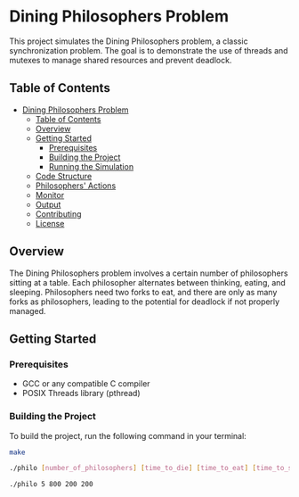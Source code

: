# Dining Philosophers Problem

This project simulates the Dining Philosophers problem, a classic synchronization problem. The goal is to demonstrate the use of threads and mutexes to manage shared resources and prevent deadlock.

## Table of Contents

- [Dining Philosophers Problem](#dining-philosophers-problem)
  - [Table of Contents](#table-of-contents)
  - [Overview](#overview)
  - [Getting Started](#getting-started)
    - [Prerequisites](#prerequisites)
    - [Building the Project](#building-the-project)
    - [Running the Simulation](#running-the-simulation)
  - [Code Structure](#code-structure)
  - [Philosophers' Actions](#philosophers-actions)
  - [Monitor](#monitor)
  - [Output](#output)
  - [Contributing](#contributing)
  - [License](#license)

## Overview

The Dining Philosophers problem involves a certain number of philosophers sitting at a table. Each philosopher alternates between thinking, eating, and sleeping. Philosophers need two forks to eat, and there are only as many forks as philosophers, leading to the potential for deadlock if not properly managed.

## Getting Started

### Prerequisites

- GCC or any compatible C compiler
- POSIX Threads library (pthread)

### Building the Project

To build the project, run the following command in your terminal:

```sh
make

./philo [number_of_philosophers] [time_to_die] [time_to_eat] [time_to_sleep] [optional: number_of_times_each_philosopher_must_eat]

./philo 5 800 200 200
